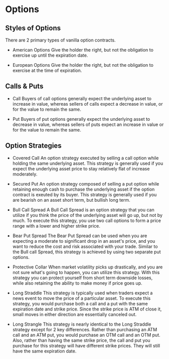 # Options

## Styles of Options

There are 2 primary types of vanilla option contracts.

- American Options
  Give the holder the right, but not the obligation to exercise up until the expiration date.

- European Options
  Give the holder the right, but not the obligation to exercise at the time of expiration.

## Calls & Puts

- Call
  Buyers of call options generally expect the underlying asset to increase in value, whereas sellers of calls expect a decrease in value, or for the value to remain the same.

- Put
  Buyers of put options generally expect the underlying asset to decrease in value, whereas sellers of puts expect an increase in value or for the value to remain the same.

## Option Strategies

- Covered Call
  An option strategy executed by selling a call option while holding the same underlying asset. This strategy is generally used if you expect the underlying asset price to stay relatively flat of increase moderately.

- Secured Put
  An option strategy composed of selling a put option while retaining enough cash to purchase the underlying asset if the option contract is exeuted by its buyer. This strategy is generally used if you are bearish on an asset short term, but bullish long term.

- Bull Call Spread
  A Bull Call Spread is an option strategy that you can utilize if you think the price of the underlying asset will go up, but not by much. To execute this strategy, you use two call options to form a price range with a lower and higher strike price.

- Bear Put Spread
  The Bear Put Spread can be used when you are expecting a moderate to significant drop in an asset's price, and you want to reduce the cost and risk associated with your trade. Similar to the Bull call Spread, this strategy is achieved by using two separate put options.

- Protective Collar
  When market volatility picks up drastically, and you are not sure what's going to happen, you can utilize this strategy. With this strategy you can protect yourself from short term downside losses, while also retaining the ability to make money if price goes up.

- Long Straddle
  This strategy is typically used when traders expect a news event to move the price of a particular asset. To execute this strategy, you would purchase both a call and a put with the same expiration date and strike price. Since the strike price is ATM of close it, small moves in either direction are essentially canceled out.

- Long Strangle
  This strategy is nearly identical to the Long Straddle strategy except for 2 key differences. Rather than purchasing an ATM call and an ATM put, you would purchase an OTM call and an OTM put. Also, rather than having the same strike price, the call and put you purchase for this strategy will have different strike prices. They will still have the same expiration date.
